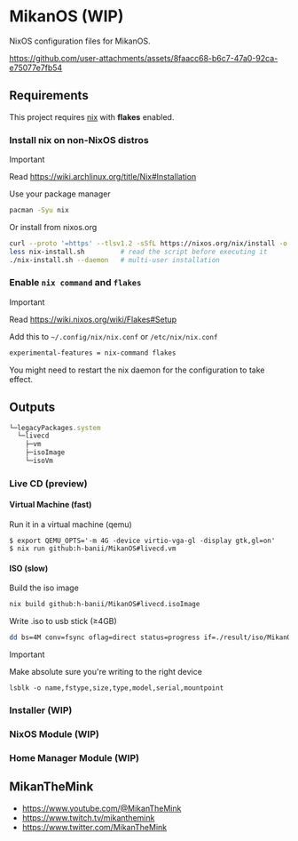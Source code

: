 # MikanOS (WIP)

NixOS configuration files for MikanOS.

https://github.com/user-attachments/assets/8faacc68-b6c7-47a0-92ca-e75077e7fb54

## Requirements

This project requires [nix](https://nixos.org/) with **flakes** enabled.

### Install nix on non-NixOS distros

> [!IMPORTANT]
> Read https://wiki.archlinux.org/title/Nix#Installation

Use your package manager

```sh
pacman -Syu nix
```

Or install from nixos.org

```sh
curl --proto '=https' --tlsv1.2 -sSfL https://nixos.org/nix/install -o nix-install.sh
less nix-install.sh         # read the script before executing it
./nix-install.sh --daemon   # multi-user installation
```

### Enable `nix command` and `flakes`

> [!IMPORTANT]
> Read https://wiki.nixos.org/wiki/Flakes#Setup

Add this to `~/.config/nix/nix.conf` or `/etc/nix/nix.conf`

```txt
experimental-features = nix-command flakes
```

You might need to restart the nix daemon for the configuration to take effect.

## Outputs

```js
└─legacyPackages.system
  └─livecd
    ├─vm
    ├─isoImage
    └─isoVm
```

### Live CD (preview)

#### Virtual Machine (fast)

Run it in a virtual machine (qemu)

```console
$ export QEMU_OPTS='-m 4G -device virtio-vga-gl -display gtk,gl=on'
$ nix run github:h-banii/MikanOS#livecd.vm
```

#### ISO (slow)

Build the iso image

```sh
nix build github:h-banii/MikanOS#livecd.isoImage
```

Write .iso to usb stick (≥4GB)

```sh
dd bs=4M conv=fsync oflag=direct status=progress if=./result/iso/MikanOS.iso of=/dev/path-to-usb-flash-drive
```

> [!IMPORTANT]
> Make absolute sure you're writing to the right device
>
> `lsblk -o name,fstype,size,type,model,serial,mountpoint`

### Installer (WIP)

### NixOS Module (WIP)

### Home Manager Module (WIP)

## MikanTheMink

- https://www.youtube.com/@MikanTheMink
- https://www.twitch.tv/mikanthemink
- https://www.twitter.com/MikanTheMink
